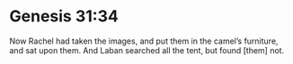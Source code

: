 # Genesis 31:34

Now Rachel had taken the images, and put them in the camel’s furniture, and sat upon them. And Laban searched all the tent, but found [them] not.